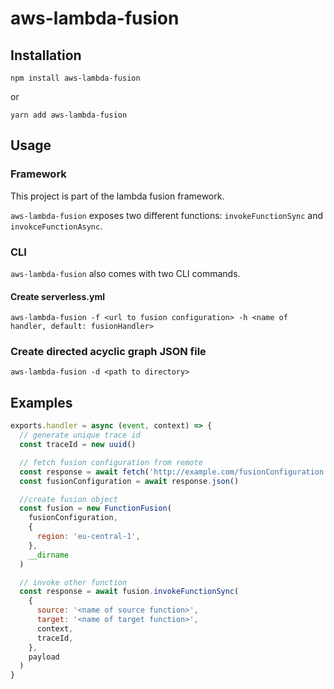 # aws-lambda-fusion

## Installation

```
npm install aws-lambda-fusion
```

or

```
yarn add aws-lambda-fusion
```

## Usage

### Framework

This project is part of the lambda fusion framework.

`aws-lambda-fusion` exposes two different functions: `invokeFunctionSync` and `invokceFunctionAsync`.

### CLI

`aws-lambda-fusion` also comes with two CLI commands.

#### Create serverless.yml

`aws-lambda-fusion -f <url to fusion configuration> -h <name of handler, default: fusionHandler>`

### Create directed acyclic graph JSON file

`aws-lambda-fusion -d <path to directory>`

###

## Examples

```javascript
exports.handler = async (event, context) => {
  // generate unique trace id
  const traceId = new uuid()

  // fetch fusion configuration from remote
  const response = await fetch('http://example.com/fusionConfiguration.json')
  const fusionConfiguration = await response.json()

  //create fusion object
  const fusion = new FunctionFusion(
    fusionConfiguration,
    {
      region: 'eu-central-1',
    },
    __dirname
  )

  // invoke other function
  const response = await fusion.invokeFunctionSync(
    {
      source: '<name of source function>',
      target: '<name of target function>',
      context,
      traceId,
    },
    payload
  )
}
```
